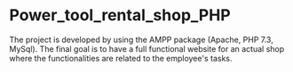 # Power_tool_rental_shop_PHP
The project is developed by using the AMPP package (Apache, PHP 7.3, MySql). The final goal is to have a full functional website for an actual shop where the functionalities are related to the employee's tasks. 
